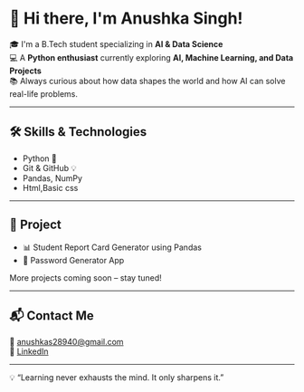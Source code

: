 # 👋 Hi there, I'm Anushka Singh!

🎓 I'm a B.Tech student specializing in **AI & Data Science**  
💻 A **Python enthusiast** currently exploring **AI, Machine Learning, and Data Projects**  
📚 Always curious about how data shapes the world and how AI can solve real-life problems.

---

## 🛠️ Skills & Technologies
- Python 🐍  
- Git & GitHub 💡  
- Pandas, NumPy
- Html,Basic css

---

## 🚀 Project 
- 📊 Student Report Card Generator using Pandas
- 🔐 Password Generator App

More projects coming soon – stay tuned!

---

## 📬 Contact Me
📧 [anushkas28940@gmail.com](mailto:anushkas28940@gmail.com)  
🔗 [LinkedIn](https://www.linkedin.com/in/anushka-singh-5b6874353)

---

💡 “Learning never exhausts the mind. It only sharpens it.” 
